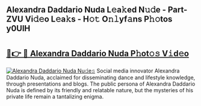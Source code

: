 ## Alexandra Daddario Nuda L𝚎a𝚔ed N𝚞𝚍e - Part-ZVU Vi𝚍𝚎o L𝚎a𝚔s - H𝚘𝚝 O𝚗𝚕yf𝚊ns P𝚑𝚘tos y0UlH

# <h2><a href="http://kf8t1f.oniu.top/?m=Alexandra+Daddario+Nuda">🔗👉 🔴 Alexandra Daddario Nuda P𝚑ot𝚘𝚜 V𝚒d𝚎o</a></h2>

[![Alexandra Daddario Nuda Nu𝚍e𝚜](https://i.imgur.com/0qMVB7G.gif)](http://kf8t1f.oniu.top/?m=Alexandra+Daddario+Nuda)
Social media innovator Alexandra Daddario Nuda, acclaimed for disseminating dance and lifestyle knowledge, through presentations and blogs. The public persona of Alexandra Daddario Nuda is defined by its friendly and relatable nature, but the mysteries of his private life remain a tantalizing enigma.  
